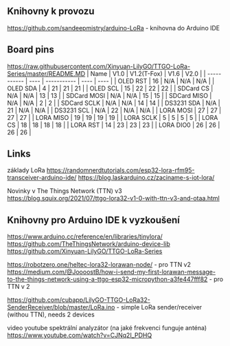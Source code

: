 ## Knihovny k provozu
https://github.com/sandeepmistry/arduino-LoRa - knihovna do Arduino IDE

## Board pins
https://raw.githubusercontent.com/Xinyuan-LilyGO/TTGO-LoRa-Series/master/README.MD
| Name        | V1.0 | V1.2(T-Fox) | V1.6 | V2.0 |
| ----------- | ---- | ----------- | ---- | ---- |
| OLED RST    | 16   | N/A         | N/A  | N/A  |
| OLED SDA    | 4    | 21          | 21   | 21   |
| OLED SCL    | 15   | 22          | 22   | 22   |
| SDCard CS   | N/A  | N/A         | 13   | 13   |
| SDCard MOSI | N/A  | N/A         | 15   | 15   |
| SDCard MISO | N/A  | N/A         | 2    | 2    |
| SDCard SCLK | N/A  | N/A         | 14   | 14   |
| DS3231 SDA  | N/A  | 21          | N/A  | N/A  |
| DS3231 SCL  | N/A  | 22          | N/A  | N/A  |
| LORA MOSI   | 27   | 27          | 27   | 27   |
| LORA MISO   | 19   | 19          | 19   | 19   |
| LORA SCLK   | 5    | 5           | 5    | 5    |
| LORA CS     | 18   | 18          | 18   | 18   |
| LORA RST    | 14   | 23          | 23   | 23   |
| LORA DIO0   | 26   | 26          | 26   | 26   |

## Links
základy LoRa
https://randomnerdtutorials.com/esp32-lora-rfm95-transceiver-arduino-ide/
https://blog.laskarduino.cz/zaciname-s-iot-lora/

Novinky v The Things Network (TTN) v3
https://blog.squix.org/2021/07/ttgo-lora32-v1-0-with-ttn-v3-and-otaa.html

## Knihovny pro Arduino IDE k vyzkoušení
https://www.arduino.cc/reference/en/libraries/tinylora/
https://github.com/TheThingsNetwork/arduino-device-lib
https://github.com/Xinyuan-LilyGO/TTGO-LoRa-Series

https://robotzero.one/heltec-lora32-lorawan-node/ - pro TTN v2
https://medium.com/@JoooostB/how-i-send-my-first-lorawan-message-to-the-things-network-using-a-ttgo-esp32-micropython-a3fe447fff82 - pro TTN v 2

https://github.com/cubapp/LilyGO-TTGO-LoRa32-SenderReceiver/blob/master/LoRa.ino - simple LoRa sender/receiver (withou TTN), needs 2 devices

video youtube spektrální analyzátor (na jaké frekvenci funguje anténa)
https://www.youtube.com/watch?v=CJNq2I_PDHQ
